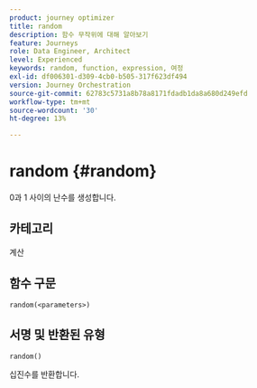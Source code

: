 ```yaml
---
product: journey optimizer
title: random
description: 함수 무작위에 대해 알아보기
feature: Journeys
role: Data Engineer, Architect
level: Experienced
keywords: random, function, expression, 여정
exl-id: df006301-d309-4cb0-b505-317f623df494
version: Journey Orchestration
source-git-commit: 62783c5731a8b78a8171fdadb1da8a680d249efd
workflow-type: tm+mt
source-wordcount: '30'
ht-degree: 13%

---
```


# random {#random}

0과 1 사이의 난수를 생성합니다.

## 카테고리

계산

## 함수 구문

`random(<parameters>)`

## 서명 및 반환된 유형

`random()`

십진수를 반환합니다.
